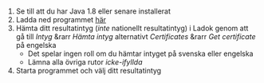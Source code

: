 # 
1. Se till att du har Java 1.8 eller senare installerat
2. Ladda ned programmet [här](https://github.com/Isterdam/Betygssnitt-LTH/raw/main/Betyg.jar)
3. Hämta ditt resultatintyg (*inte* nationellt resultatintyg) i Ladok genom att gå till *Intyg* &rarr *Hämta intyg* alternativt *Certificates* &rarr *Get certificate* på engelska
    - Det spelar ingen roll om du hämtar intyget på svenska eller engelska
    - Lämna alla övriga rutor *icke-ifyllda*
4. Starta programmet och välj ditt resultatintyg
